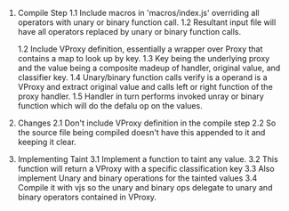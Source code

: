 1. Compile Step
    1.1 Include macros in 'macros/index.js' overriding all operators with unary or binary function call.
    1.2 Resultant input file will have all operators replaced by unary or binary function calls.
    
    1.2 Include VProxy definition, essentially a wrapper over Proxy that contains a map to look up by key.
    1.3 Key being the underlying proxy and the value being a composite madeup of handler, original value, and classifier key.
    1.4 Unary/binary function calls verify is a operand is a VProxy and extract original value and calls left or right function of the proxy handler.
    1.5 Handler in turn performs invoked unray or binary function which will do the defalu op on the values.
    
2. Changes
    2.1 Don't include VProxy definition in the compile step
    2.2 So the source file being compiled doesn't have this appended to it and keeping it clear.
    
3. Implementing Taint
    3.1 Implement a function to taint any value.
    3.2 This function will return a VProxy with a specific classification key
    3.3 Also implement Unary and binary operations for the tainted values
    3.4 Compile it with vjs so the unary and binary ops delegate to unary and binary operators contained in VProxy.